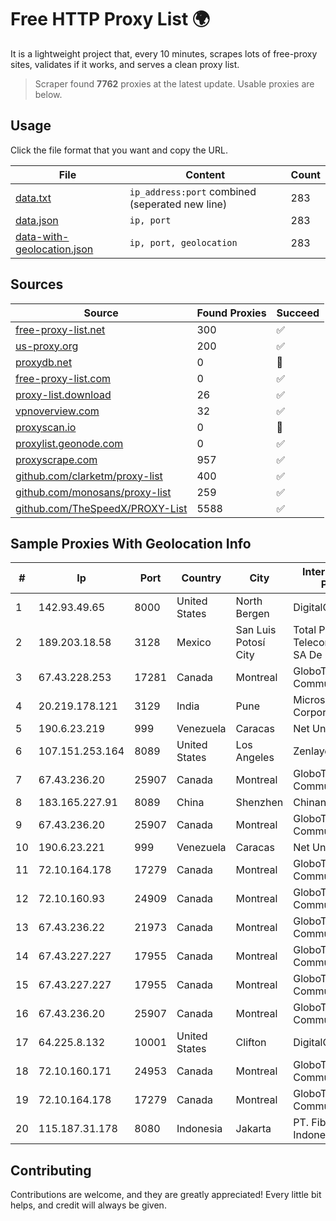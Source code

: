
# Free HTTP Proxy List 🌍

It is a lightweight project that, every 10 minutes, scrapes lots of free-proxy sites, validates if it works, and serves a clean proxy list.


> Scraper found **7762** proxies at the latest update. Usable proxies are below.

## Usage

Click the file format that you want and copy the URL.


|File|Content|Count|
|----|-------|-----|
|[data.txt](https://raw.githubusercontent.com/themiralay/Proxy-List-World/master/data.txt)|`ip_address:port` combined (seperated new line)|283|
|[data.json](https://raw.githubusercontent.com/themiralay/Proxy-List-World/master/data.json)|`ip, port`|283|
|[data-with-geolocation.json](https://raw.githubusercontent.com/themiralay/Proxy-List-World/master/data-with-geolocation.json)|`ip, port, geolocation`|283|

## Sources

|Source|Found Proxies|Succeed|
|------|-------------|-------|
|[free-proxy-list.net](https://free-proxy-list.net)|300|✅|
|[us-proxy.org](https://www.us-proxy.org)|200|✅|
|[proxydb.net](http://proxydb.net)|0|🚫|
|[free-proxy-list.com](https://free-proxy-list.com/?page=&port=&type%5B%5D=http&type%5B%5D=https&up_time=0&search=Search)|0|✅|
|[proxy-list.download](https://www.proxy-list.download/HTTP)|26|✅|
|[vpnoverview.com](https://vpnoverview.com/privacy/anonymous-browsing/free-proxy-servers)|32|✅|
|[proxyscan.io](https://www.proxyscan.io)|0|🚫|
|[proxylist.geonode.com](https://proxylist.geonode.com/api/proxy-list?limit=300&page=1&sort_by=lastChecked&sort_type=desc&protocols=http,https)|0|✅|
|[proxyscrape.com](https://api.proxyscrape.com/v2/?request=displayproxies&protocol=http&timeout=10000&country=all&ssl=all&anonymity=all)|957|✅|
|[github.com/clarketm/proxy-list](https://raw.githubusercontent.com/clarketm/proxy-list/master/proxy-list-raw.txt)|400|✅|
|[github.com/monosans/proxy-list](https://raw.githubusercontent.com/monosans/proxy-list/main/proxies/http.txt)|259|✅|
|[github.com/TheSpeedX/PROXY-List](https://raw.githubusercontent.com/TheSpeedX/PROXY-List/master/http.txt)|5588|✅|


## Sample Proxies With Geolocation Info

|#|Ip|Port|Country|City|Internet Service Provider|
|-|--|----|-------|----|-------------------------|
|1|142.93.49.65|8000|United States|North Bergen|DigitalOcean, LLC|
|2|189.203.18.58|3128|Mexico|San Luis Potosí City|Total Play Telecomunicaciones SA De CV|
|3|67.43.228.253|17281|Canada|Montreal|GloboTech Communications|
|4|20.219.178.121|3129|India|Pune|Microsoft Corporation|
|5|190.6.23.219|999|Venezuela|Caracas|Net Uno|
|6|107.151.253.164|8089|United States|Los Angeles|Zenlayer Inc|
|7|67.43.236.20|25907|Canada|Montreal|GloboTech Communications|
|8|183.165.227.91|8089|China|Shenzhen|Chinanet|
|9|67.43.236.20|25907|Canada|Montreal|GloboTech Communications|
|10|190.6.23.221|999|Venezuela|Caracas|Net Uno|
|11|72.10.164.178|17279|Canada|Montreal|GloboTech Communications|
|12|72.10.160.93|24909|Canada|Montreal|GloboTech Communications|
|13|67.43.236.22|21973|Canada|Montreal|GloboTech Communications|
|14|67.43.227.227|17955|Canada|Montreal|GloboTech Communications|
|15|67.43.227.227|17955|Canada|Montreal|GloboTech Communications|
|16|67.43.236.20|25907|Canada|Montreal|GloboTech Communications|
|17|64.225.8.132|10001|United States|Clifton|DigitalOcean, LLC|
|18|72.10.160.171|24953|Canada|Montreal|GloboTech Communications|
|19|72.10.164.178|17279|Canada|Montreal|GloboTech Communications|
|20|115.187.31.178|8080|Indonesia|Jakarta|PT. Fiber Networks Indonesia|



## Contributing

Contributions are welcome, and they are greatly appreciated! Every
little bit helps, and credit will always be given.

